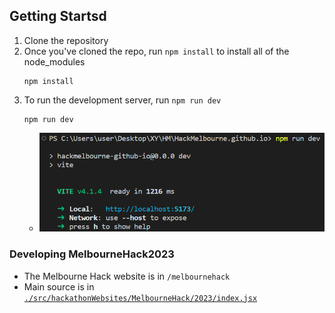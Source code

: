 ## Getting Startsd

1. Clone the repository
2. Once you've cloned the repo, run `npm install` to install all of the node_modules
   ```
   npm install
   ```
3. To run the development server, run `npm run dev`
   ```
   npm run dev
   ```
   - ![](./doc/2023-03-30-21-54-26.png)

### Developing MelbourneHack2023

- The Melbourne Hack website is in `/melbournehack`
- Main source is in [`./src/hackathonWebsites/MelbourneHack/2023/index.jsx`](./src/hackathonWebsites/MelbourneHack/2023/index.jsx)
